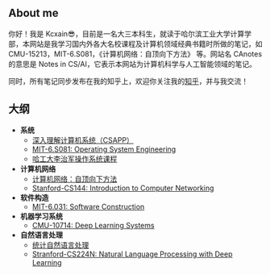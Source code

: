 ## About me

你好！我是 Kcxain😎，目前是一名大三本科生，就读于哈尔滨工业大学计算学部，本网站是我学习国内外各大名校课程及计算机领域经典书籍时所做的笔记，如 CMU-15213，MIT-6.S081，《计算机网络：自顶向下方法》 等。网站名 CAnotes 的意思是 Notes in CS/AI，它表示本网站为计算机科学与人工智能领域的笔记。

同时，所有笔记同步发布在我的知乎上，欢迎你关注我的[知乎](https://www.zhihu.com/people/deconx)，并与我交流！

## 大纲

- **系统**
    - [深入理解计算机系统（CSAPP）](/CSAPP/)
    - [MIT-6.S081: Operating System Engineering](/Operating-System/MIT-6.S081/)
    - [哈工大李治军操作系统课程](/Operating-System/HIT-OSLab/)
- **计算机网络**
    - [计算机网络：自顶向下方法](/Computer-Network/A-Top-Down-Approach/)
    - [Stanford-CS144: Introduction to Computer Networking](/Computer-Network/Stanford-CS144/)
- **软件构造**
    - [MIT-6.031: Software Construction](/Software-Construction/)
- **机器学习系统**
    - [CMU-10714: Deep Learning Systems](/Deep-Learning-Systems/)
- **自然语言处理**
    - [统计自然语言处理](/NLP-with-Statistical-Methods/)
    - [Stranford-CS224N: Natural Language Processing with Deep Learning](/NLP-with-Deep-Learning/)

